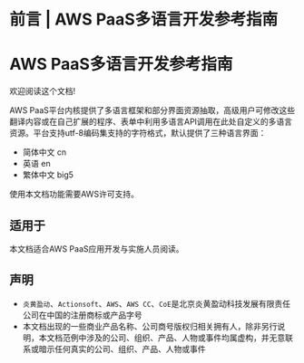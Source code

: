 # 前言 | AWS PaaS多语言开发参考指南

# AWS PaaS多语言开发参考指南

欢迎阅读这个文档!

AWS PaaS平台内核提供了多语言框架和部分界面资源抽取，高级用户可修改这些翻译内容或在自己扩展的程序、表单中利用多语言API调用在此处自定义的多语言资源。平台支持utf-8编码集支持的字符格式，默认提供了三种语言界面：

  * 简体中文 cn
  * 英语 en
  * 繁体中文 big5

使用本文档功能需要AWS许可支持。

## 适用于

本文档适合AWS PaaS应用开发与实施人员阅读。

## 声明

  * `炎黄盈动`、`Actionsoft`、`AWS`、`AWS CC`、`CoE`是北京炎黄盈动科技发展有限责任公司在中国的注册商标或产品字号
  * 本文档出现的一些商业产品名称、公司商号版权归相关拥有人，除非另行说明，本文档范例中涉及的公司、组织、产品、人物或事件均属虚构，并无意联系或暗示任何真实的公司、组织、产品、人物或事件